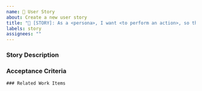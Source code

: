 ```yaml
---
name: 📝 User Story
about: Create a new user story
title: "📝 [STORY]: As a <persona>, I want <to perform an action>, so that <I can achieve an end result>"
labels: story
assignees: ""
---
```


### Story Description

<!-- Provide enough detail to create shared understanding of scope and support
estimation efforts. Focus on the user, what they want to accomplish, and why.
Don't describe how to develop the product. Provide enough details so the team
can write tasks and test cases to implement the item. -->

### Acceptance Criteria

<!-- What cases must be fulfilled to consider the story complete?-->

```[tasklist]
### Related Work Items
```
